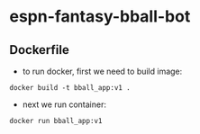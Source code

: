 # espn-fantasy-bball-bot

## Dockerfile

- to run docker, first we need to build image:

`docker build -t bball_app:v1 .`

- next we run container:

`docker run bball_app:v1`




